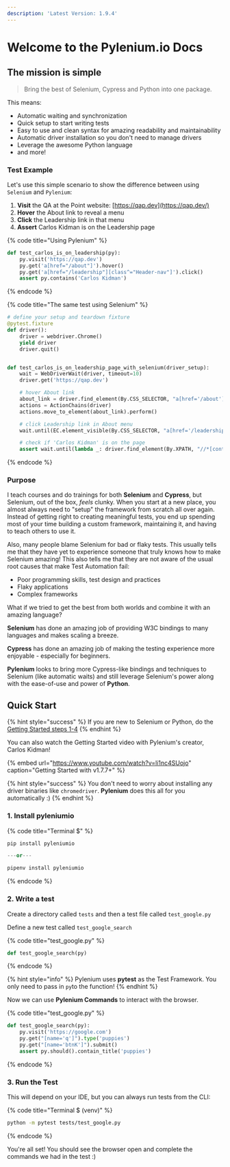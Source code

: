 ```yaml
---
description: 'Latest Version: 1.9.4'
---
```


# Welcome to the Pylenium.io Docs

## The mission is simple

> Bring the best of Selenium, Cypress and Python into one package.

This means:

* Automatic waiting and synchronization
* Quick setup to start writing tests
* Easy to use and clean syntax for amazing readability and maintainability
* Automatic driver installation so you don't need to manage drivers
* Leverage the awesome Python language
* and more!

### Test Example

Let's use this simple scenario to show the difference between using `Selenium` and `Pylenium`:

1. **Visit** the QA at the Point website: [https://qap.dev](https://qap.dev/)
2. **Hover** the About link to reveal a menu
3. **Click** the Leadership link in that menu
4. **Assert** Carlos Kidman is on the Leadership page

{% code title="Using Pylenium" %}
```python
def test_carlos_is_on_leadership(py):
    py.visit('https://qap.dev')
    py.get('a[href="/about"]').hover()
    py.get('a[href="/leadership"][class^="Header-nav"]').click()
    assert py.contains('Carlos Kidman')
```
{% endcode %}

{% code title="The same test using Selenium" %}
```python
# define your setup and teardown fixture
@pytest.fixture
def driver():
    driver = webdriver.Chrome()
    yield driver
    driver.quit()


def test_carlos_is_on_leadership_page_with_selenium(driver_setup):
    wait = WebDriverWait(driver, timeout=10)
    driver.get('https://qap.dev')

    # hover About link
    about_link = driver.find_element(By.CSS_SELECTOR, "a[href='/about']")
    actions = ActionChains(driver)
    actions.move_to_element(about_link).perform()

    # click Leadership link in About menu
    wait.until(EC.element_visible(By.CSS_SELECTOR, "a[href='/leadership'][class^='Header-nav']")).click()

    # check if 'Carlos Kidman' is on the page
    assert wait.until(lambda _: driver.find_element(By.XPATH, "//*[contains(text(), 'Carlos Kidman')]"))
```
{% endcode %}

### Purpose

I teach courses and do trainings for both **Selenium** and **Cypress**, but Selenium, out of the box, _feels_ clunky. When you start at a new place, you almost always need to "setup" the framework from scratch all over again. Instead of getting right to creating meaningful tests, you end up spending most of your time building a custom framework, maintaining it, and having to teach others to use it.

Also, many people blame Selenium for bad or flaky tests. This usually tells me that they have yet to experience someone that truly knows how to make Selenium amazing! This also tells me that they are not aware of the usual root causes that make Test Automation fail:

* Poor programming skills, test design and practices
* Flaky applications
* Complex frameworks

What if we tried to get the best from both worlds and combine it with an amazing language?

**Selenium** has done an amazing job of providing W3C bindings to many languages and makes scaling a breeze.

**Cypress** has done an amazing job of making the testing experience more enjoyable - especially for beginners.

**Pylenium** looks to bring more Cypress-like bindings and techniques to Selenium \(like automatic waits\) and still leverage Selenium's power along with the ease-of-use and power of **Python**.

## Quick Start

{% hint style="success" %}
If you are new to Selenium or Python, do the [Getting Started steps 1-4](getting-started/virtual-environments.md)
{% endhint %}

You can also watch the Getting Started video with Pylenium's creator, Carlos Kidman!

{% embed url="https://www.youtube.com/watch?v=li1nc4SUojo" caption="Getting Started with v1.7.7+" %}

{% hint style="success" %}
You don't need to worry about installing any driver binaries like `chromedriver`. **Pylenium** does this all for you automatically :\)
{% endhint %}

### 1. Install **pyleniumio**

{% code title="Terminal $" %}
```python
pip install pyleniumio

---or---

pipenv install pyleniumio
```
{% endcode %}

### 2. Write a test

Create a directory called `tests` and then a test file called `test_google.py`

Define a new test called `test_google_search`

{% code title="test\_google.py" %}
```python
def test_google_search(py)
```
{% endcode %}

{% hint style="info" %}
Pylenium uses **pytest** as the Test Framework. You only need to pass in `py`to the function!
{% endhint %}

Now we can use **Pylenium Commands** to interact with the browser.

{% code title="test\_google.py" %}
```python
def test_google_search(py):
    py.visit('https://google.com')
    py.get("[name='q']").type('puppies')
    py.get("[name='btnK']").submit()
    assert py.should().contain_title('puppies')
```
{% endcode %}

### 3. Run the Test

This will depend on your IDE, but you can always run tests from the CLI:

{% code title="Terminal $ \(venv\)" %}
```bash
python -m pytest tests/test_google.py
```
{% endcode %}

You're all set! You should see the browser open and complete the commands we had in the test :\)

